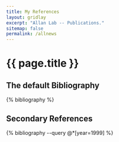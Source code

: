 ```yaml
---
title: My References
layout: gridlay
excerpt: "Allan Lab -- Publications."
sitemap: false
permalink: /allnews
---
```


{{ page.title }}
================

The default Bibliography
------------------------

{% bibliography %}

Secondary References
--------------------


{% bibliography --query @*[year=1999] %}

